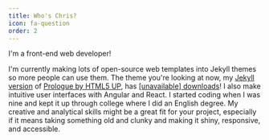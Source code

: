 ```yaml
---
title: Who's Chris?
icon: fa-question
order: 2
---
```

I'm a front-end web developer!

I'm currently making lots of open-source web templates into Jekyll themes so more people can use them. The theme you're looking at now, my [Jekyll version](https://github.com/chrisbobbe/jekyll-theme-prologue) of [Prologue by HTML5 UP](https://html5up.net/prologue), has <a href="https://rubygems.org/gems/jekyll-theme-prologue"><span id="download-counter">[unavailable]</span> downloads</a>! I also make intuitive user interfaces with Angular and React. I started coding when I was nine and kept it up through college where I did an English degree. My creative and analytical skills might be a great fit for your project, especially if it means taking something old and clunky and making it shiny, responsive, and accessible.

<script type="text/javascript" src="js/gem-download-count.js" defer></script>
